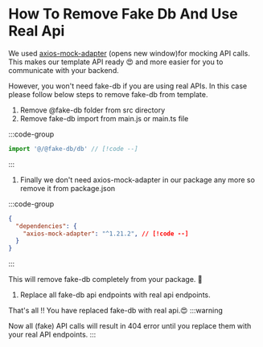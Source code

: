 # How To Remove Fake Db And Use Real Api

We used [axios-mock-adapter](https://github.com/ctimmerm/axios-mock-adapter) (opens new window)for mocking API calls. This makes our template API ready 😍 and more easier for you to communicate with your backend.

However, you won't need fake-db if you are using real APIs. In this case please follow below steps to remove fake-db from template.

1. Remove @fake-db folder from src directory
2. Remove fake-db import from main.js or main.ts file

:::code-group

```ts [main.ts]
import '@/@fake-db/db' // [!code --]
```

:::

1. Finally we don't need axios-mock-adapter in our package any more so remove it from package.json

:::code-group

```json [package.json]
{
  "dependencies": {
    "axios-mock-adapter": "^1.21.2", // [!code --]
  }
}
```

:::

This will remove fake-db completely from your package. 🎉

1. Replace all fake-db api endpoints with real api endpoints.

That's all !! You have replaced fake-db with real api.😍
:::warning

Now all (fake) API calls will result in 404 error until you replace them with your real API endpoints.
:::
